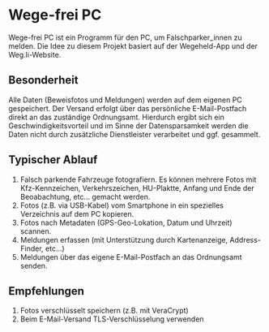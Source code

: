 # Wege-frei PC

Wege-frei PC ist ein Programm für den PC, um Falschparker_innen zu melden. Die Idee zu diesem Projekt basiert auf der Wegeheld-App und der Weg.li-Website.

## Besonderheit

Alle Daten (Beweisfotos und Meldungen) werden auf dem eigenen PC gespeichert. Der Versand erfolgt über das persönliche E-Mail-Postfach direkt an das zuständige Ordnungsamt. Hierdurch ergibt sich ein Geschwindigkeitsvorteil und im Sinne der Datensparsamkeit werden die Daten nicht durch zusätzliche Dienstleister verarbeitet und ggf. gesammelt.

## Typischer Ablauf

 1. Falsch parkende Fahrzeuge fotografiern. Es können mehrere Fotos mit Kfz-Kennzeichen, Verkehrszeichen, HU-Plaktte, Anfang und Ende der Beoabachtung, etc... gemacht werden.
 1. Fotos (z.B. via USB-Kabel) vom Smartphone in ein spezielles Verzeichnis auf dem PC kopieren.
 2. Fotos nach Metadaten (GPS-Geo-Lokation, Datum und Uhrzeit) scannen.
 3. Meldungen erfassen (mit Unterstützung durch Kartenanzeige, Address-Finder, etc...)
 4. Meldungen über das eigene E-Mail-Postfach an das Ordnungsamt senden.

## Empfehlungen

 1. Fotos verschlüsselt speichern (z.B. mit VeraCrypt)
 1. Beim E-Mail-Versand TLS-Verschlüsselung verwenden

